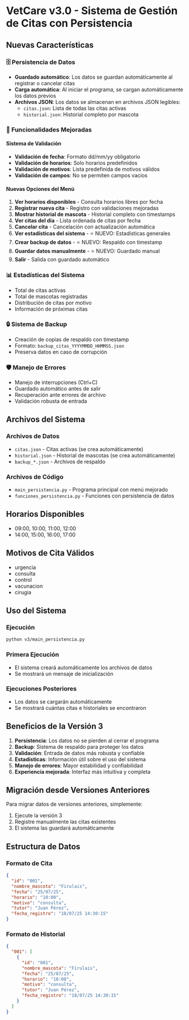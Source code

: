 # VetCare v3.0 - Sistema de Gestión de Citas con Persistencia

## Nuevas Características

### 🗄️ Persistencia de Datos
- **Guardado automático**: Los datos se guardan automáticamente al registrar o cancelar citas
- **Carga automática**: Al iniciar el programa, se cargan automáticamente los datos previos
- **Archivos JSON**: Los datos se almacenan en archivos JSON legibles:
  - `citas.json`: Lista de todas las citas activas
  - `historial.json`: Historial completo por mascota

### 🔧 Funcionalidades Mejoradas

#### Sistema de Validación
- **Validación de fecha**: Formato dd/mm/yy obligatorio
- **Validación de horarios**: Solo horarios predefinidos
- **Validación de motivos**: Lista predefinida de motivos válidos
- **Validación de campos**: No se permiten campos vacíos

#### Nuevas Opciones del Menú
1. **Ver horarios disponibles** - Consulta horarios libres por fecha
2. **Registrar nueva cita** - Registro con validaciones mejoradas
3. **Mostrar historial de mascota** - Historial completo con timestamps
4. **Ver citas del día** - Lista ordenada de citas por fecha
5. **Cancelar cita** - Cancelación con actualización automática
6. **Ver estadísticas del sistema** - ⭐ NUEVO: Estadísticas generales
7. **Crear backup de datos** - ⭐ NUEVO: Respaldo con timestamp
8. **Guardar datos manualmente** - ⭐ NUEVO: Guardado manual
9. **Salir** - Salida con guardado automático

### 📊 Estadísticas del Sistema
- Total de citas activas
- Total de mascotas registradas
- Distribución de citas por motivo
- Información de próximas citas

### 🔒 Sistema de Backup
- Creación de copias de respaldo con timestamp
- Formato: `backup_citas_YYYYMMDD_HHMMSS.json`
- Preserva datos en caso de corrupción

### 🛡️ Manejo de Errores
- Manejo de interrupciones (Ctrl+C)
- Guardado automático antes de salir
- Recuperación ante errores de archivo
- Validación robusta de entrada

## Archivos del Sistema

### Archivos de Datos
- `citas.json` - Citas activas (se crea automáticamente)
- `historial.json` - Historial de mascotas (se crea automáticamente)
- `backup_*.json` - Archivos de respaldo

### Archivos de Código
- `main_persistencia.py` - Programa principal con menú mejorado
- `funciones_persistencia.py` - Funciones con persistencia de datos

## Horarios Disponibles
- 09:00, 10:00, 11:00, 12:00
- 14:00, 15:00, 16:00, 17:00

## Motivos de Cita Válidos
- urgencia
- consulta 
- control
- vacunacion
- cirugia

## Uso del Sistema

### Ejecución
```bash
python v3/main_persistencia.py
```

### Primera Ejecución
- El sistema creará automáticamente los archivos de datos
- Se mostrará un mensaje de inicialización

### Ejecuciones Posteriores
- Los datos se cargarán automáticamente
- Se mostrará cuántas citas e historiales se encontraron

## Beneficios de la Versión 3

1. **Persistencia**: Los datos no se pierden al cerrar el programa
2. **Backup**: Sistema de respaldo para proteger los datos
3. **Validación**: Entrada de datos más robusta y confiable
4. **Estadísticas**: Información útil sobre el uso del sistema
5. **Manejo de errores**: Mayor estabilidad y confiabilidad
6. **Experiencia mejorada**: Interfaz más intuitiva y completa

## Migración desde Versiones Anteriores

Para migrar datos de versiones anteriores, simplemente:
1. Ejecute la versión 3
2. Registre manualmente las citas existentes
3. El sistema las guardará automáticamente

## Estructura de Datos

### Formato de Cita
```json
{
  "id": "001",
  "nombre_mascota": "Firulais",
  "fecha": "25/07/25",
  "horario": "10:00",
  "motivo": "consulta",
  "tutor": "Juan Pérez",
  "fecha_registro": "18/07/25 14:30:15"
}
```

### Formato de Historial
```json
{
  "001": [
    {
      "id": "001",
      "nombre_mascota": "Firulais",
      "fecha": "25/07/25",
      "horario": "10:00",
      "motivo": "consulta",
      "tutor": "Juan Pérez",
      "fecha_registro": "18/07/25 14:30:15"
    }
  ]
}
```